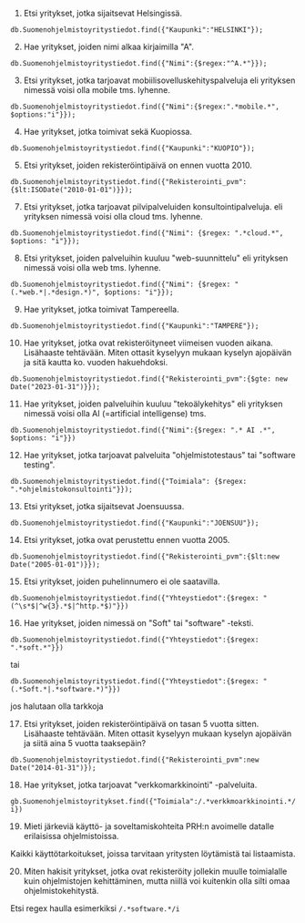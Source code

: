 1. Etsi yritykset, jotka sijaitsevat Helsingissä.

`db.Suomenohjelmistoyritystiedot.find({"Kaupunki":"HELSINKI"});`

2. Hae yritykset, joiden nimi alkaa kirjaimilla "A".

`db.Suomenohjelmistoyritystiedot.find({"Nimi":{$regex:"^A.*"}});`

3. Etsi yritykset, jotka tarjoavat mobiilisovelluskehityspalveluja eli yrityksen nimessä voisi olla mobile tms. lyhenne.

`db.Suomenohjelmistoyritystiedot.find({"Nimi":{$regex:".*mobile.*", $options:"i"}});`

4. Hae yritykset, jotka toimivat sekä Kuopiossa.

`db.Suomenohjelmistoyritystiedot.find({"Kaupunki":"KUOPIO"});`

5. Etsi yritykset, joiden rekisteröintipäivä on ennen vuotta 2010.

`db.Suomenohjelmistoyritystiedot.find({"Rekisterointi_pvm":{$lt:ISODate("2010-01-01")}});`

7. Etsi yritykset, jotka tarjoavat pilvipalveluiden konsultointipalveluja. eli yrityksen nimessä voisi olla cloud tms. lyhenne.

`db.Suomenohjelmistoyritystiedot.find({"Nimi": {$regex: ".*cloud.*", $options: "i"}});`

8. Etsi yritykset, joiden palveluihin kuuluu "web-suunnittelu" eli yrityksen nimessä voisi olla web tms. lyhenne.

`db.Suomenohjelmistoyritystiedot.find({"Nimi": {$regex: "(.*web.*|.*design.*)", $options: "i"}});`

9. Hae yritykset, jotka toimivat Tampereella.

`db.Suomenohjelmistoyritystiedot.find({"Kaupunki":"TAMPERE"});`

10. Hae yritykset, jotka ovat rekisteröityneet viimeisen vuoden aikana. Lisähaaste tehtävään. Miten ottasit kyselyyn mukaan kyselyn ajopäivän ja sitä kautta ko. vuoden hakuehdoksi.

`db.Suomenohjelmistoyritystiedot.find({"Rekisterointi_pvm":{$gte: new Date("2023-01-31")}});`

11. Hae yritykset, joiden palveluihin kuuluu "tekoälykehitys" eli yrityksen nimessä voisi olla AI (=artificial intelligense) tms.

`db.Suomenohjelmistoyritystiedot.find({"Nimi":{$regex: ".* AI .*", $options: "i"}})`

12. Hae yritykset, jotka tarjoavat palveluita "ohjelmistotestaus" tai "software testing".

`db.Suomenohjelmistoyritystiedot.find({"Toimiala": {$regex: ".*ohjelmistokonsultointi"}});`

13. Etsi yritykset, jotka sijaitsevat Joensuussa.

`db.Suomenohjelmistoyritystiedot.find({"Kaupunki":"JOENSUU"});`


14. Etsi yritykset, jotka ovat perustettu ennen vuotta 2005.

`db.Suomenohjelmistoyritystiedot.find({"Rekisterointi_pvm":{$lt:new Date("2005-01-01")}});`

15. Etsi yritykset, joiden puhelinnumero ei ole saatavilla.

`db.Suomenohjelmistoyritystiedot.find({"Yhteystiedot":{$regex: "(^\s*$|^w{3}.*$|^http.*$)"}})`

16. Hae yritykset, joiden nimessä on "Soft" tai "software" -teksti.

`db.Suomenohjelmistoyritystiedot.find({"Yhteystiedot":{$regex: ".*soft.*"}})`

tai

`db.Suomenohjelmistoyritystiedot.find({"Yhteystiedot":{$regex: "(.*Soft.*|.*software.*)"}})`

jos halutaan olla tarkkoja

17. Etsi yritykset, joiden rekisteröintipäivä on tasan 5 vuotta sitten. Lisähaaste tehtävään. Miten ottasit kyselyyn mukaan kyselyn ajopäivän ja siitä aina 5 vuotta taaksepäin?

`db.Suomenohjelmistoyritystiedot.find({"Rekisterointi_pvm":new Date("2014-01-31")});`

18. Hae yritykset, jotka tarjoavat "verkkomarkkinointi" -palveluita.

`gb.Suomenohjelmistoyritykset.find({"Toimiala":/.*verkkmoarkkinointi.*/i})`

19. Mieti järkeviä käyttö- ja soveltamiskohteita PRH:n avoimelle datalle erilaisissa ohjelmistoissa.

Kaikki käyttötarkoitukset, joissa tarvitaan yritysten löytämistä tai listaamista.

20. Miten hakisit yritykset, jotka ovat rekisteröity jollekin muulle toimialalle kuin ohjelmistojen kehittäminen, mutta niillä voi kuitenkin olla silti omaa ohjelmistokehitystä.

Etsi regex haulla esimerkiksi `/.*software.*/i`
